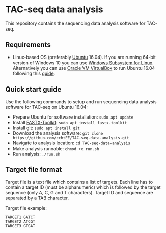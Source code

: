 # TAC-seq data analysis

This repository contains the sequencing data analysis software for TAC-seq.

## Requirements
* Linux-based OS (preferably [Ubuntu](https://www.ubuntu.com/desktop) 16.04). If you are running 64-bit version of Windows 10 you can use [Windows Subsystem for Linux](https://docs.microsoft.com/en-us/windows/wsl/install-win10). Alternatively you can use [Oracle VM VirtualBox](https://www.virtualbox.org/) to run Ubuntu 16.04 following this [guide](https://askubuntu.com/questions/142549/how-to-install-ubuntu-on-virtualbox).
## Quick start guide
Use the following commands to setup and run sequencing data analysis software for TAC-seq on Ubuntu 16.04:
* Prepare Ubuntu for software installation: `sudo apt update`
* Install [FASTX-Toolkit](https://github.com/agordon/fastx_toolkit): `sudo apt install fastx-toolkit`
* Install [git](https://git-scm.com/): `sudo apt install git`
* Download the analysis software: `git clone https://github.com/cchtEE/TAC-seq-data-analysis.git`
* Navigate to analysis location: `cd TAC-seq-data-analysis`
* Make analysis runnable: `chmod +x run.sh`
* Run analysis: `./run.sh`

## Target file format
Target file is a text file which contains a list of targets. Each line has to contain a target ID (must be alphanumeric) which is followed by the target sequence (only A, C, G and T characters). Target ID and sequence are separated by a TAB character.

Target file example:

    TARGET1 GATCT
    TARGET2 ATCGT
    TARGET3 GTGAT
    
